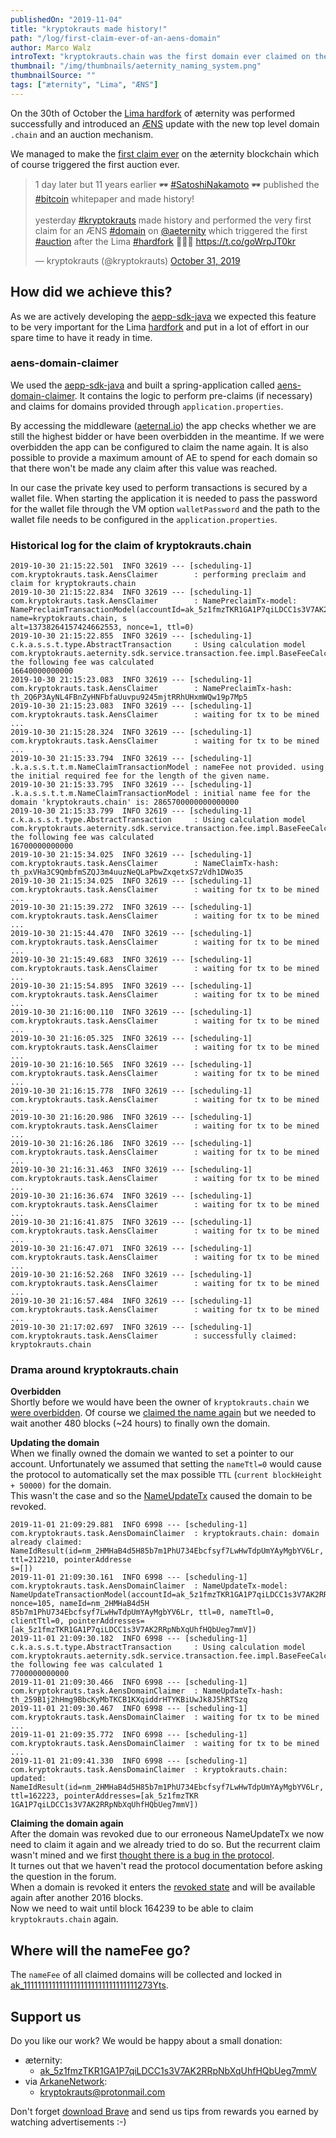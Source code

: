 ```yaml
---
publishedOn: "2019-11-04"
title: "kryptokrauts made history!"
path: "/log/first-claim-ever-of-an-aens-domain"
author: Marco Walz
introText: "kryptokrauts.chain was the first domain ever claimed on the æternity blockchain."
thumbnail: "/img/thumbnails/aeternity_naming_system.png"
thumbnailSource: ""
tags: ["æternity", "Lima", "ÆNS"]
---
```

On the 30th of October the [Lima hardfork](https://twitter.com/aeternity/status/1189565830473883650) of æternity was performed successfully and introduced an [ÆNS](https://github.com/aeternity/protocol/blob/master/AENS.md) update with the new top level domain `.chain` and an auction mechanism.

We managed to make the [first claim ever](https://explorer.aepps.com/#/tx/th_pxVHa3C9QmbfmSZQJ3m4uuzNeQLaPbwZxqetxS7zVdh1DWo35) on the æternity blockchain which of course triggered the first auction ever.

<blockquote class="twitter-tweet"><p lang="en" dir="ltr">1 day later but 11 years earlier 🕶️ <a href="https://twitter.com/hashtag/SatoshiNakamoto?src=hash&amp;ref_src=twsrc%5Etfw">#SatoshiNakamoto</a> 🕶️ published the <a href="https://twitter.com/hashtag/bitcoin?src=hash&amp;ref_src=twsrc%5Etfw">#bitcoin</a> whitepaper and made history!<br><br>yesterday <a href="https://twitter.com/hashtag/kryptokrauts?src=hash&amp;ref_src=twsrc%5Etfw">#kryptokrauts</a> made history and performed the very first claim for an ÆNS <a href="https://twitter.com/hashtag/domain?src=hash&amp;ref_src=twsrc%5Etfw">#domain</a> on <a href="https://twitter.com/aeternity?ref_src=twsrc%5Etfw">@aeternity</a> which triggered the first <a href="https://twitter.com/hashtag/auction?src=hash&amp;ref_src=twsrc%5Etfw">#auction</a> after the Lima <a href="https://twitter.com/hashtag/hardfork?src=hash&amp;ref_src=twsrc%5Etfw">#hardfork</a> 🥳🥳🥳 <a href="https://t.co/goWrpJT0kr">https://t.co/goWrpJT0kr</a></p>&mdash; kryptokrauts (@kryptokrauts) <a href="https://twitter.com/kryptokrauts/status/1190030457255190529?ref_src=twsrc%5Etfw">October 31, 2019</a></blockquote>

## How did we achieve this?
As we are actively developing the [aepp-sdk-java](https://github.com/kryptokrauts/aepp-sdk-java) we expected this feature to be very important for the Lima [hardfork](/lexicon#hard-fork) and put in a lot of effort in our spare time to have it ready in time.

### aens-domain-claimer
We used the [aepp-sdk-java](https://github.com/kryptokrauts/aepp-sdk-java) and built a spring-application called [aens-domain-claimer](https://github.com/kryptokrauts/aens-domain-claimer). It contains the logic to perform pre-claims (if necessary) and claims for domains provided through `application.properties`.

By accessing the middleware ([aeternal.io](https://aeternal.io)) the app checks whether we are still the highest bidder or have been overbidden in the meantime. If we were overbidden the app can be configured to claim the name again. It is also possible to provide a maximum amount of AE to spend for each domain so that there won't be made any claim after this value was reached.

In our case the private key used to perform transactions is secured by a wallet file. When starting the application it is needed to pass the password for the wallet file through the VM option `walletPassword` and the path to the wallet file needs to be configured in the `application.properties`.

### Historical log for the claim of kryptokrauts.chain
```
2019-10-30 21:15:22.501  INFO 32619 --- [scheduling-1] com.kryptokrauts.task.AensClaimer        : performing preclaim and claim for kryptokrauts.chain
2019-10-30 21:15:22.834  INFO 32619 --- [scheduling-1] com.kryptokrauts.task.AensClaimer        : NamePreclaimTx-model: NamePreclaimTransactionModel(accountId=ak_5z1fmzTKR1GA1P7qiLDCC1s3V7AK2RRpNbXqUhfHQbUeg7mmV, name=kryptokrauts.chain, s
alt=13738264157424662553, nonce=1, ttl=0)
2019-10-30 21:15:22.855  INFO 32619 --- [scheduling-1] c.k.a.s.s.t.type.AbstractTransaction     : Using calculation model com.kryptokrauts.aeternity.sdk.service.transaction.fee.impl.BaseFeeCalculationModel the following fee was calculated 
16640000000000
2019-10-30 21:15:23.083  INFO 32619 --- [scheduling-1] com.kryptokrauts.task.AensClaimer        : NamePreclaimTx-hash: th_2Q6P3AyNL4FBnZyHNFbfaUuvpu9245mjtRRhUHxmWQw19p7Mp5
2019-10-30 21:15:23.083  INFO 32619 --- [scheduling-1] com.kryptokrauts.task.AensClaimer        : waiting for tx to be mined ...
2019-10-30 21:15:28.324  INFO 32619 --- [scheduling-1] com.kryptokrauts.task.AensClaimer        : waiting for tx to be mined ...
2019-10-30 21:15:33.794  INFO 32619 --- [scheduling-1] .k.a.s.s.t.t.m.NameClaimTransactionModel : nameFee not provided. using the initial required fee for the length of the given name.
2019-10-30 21:15:33.795  INFO 32619 --- [scheduling-1] .k.a.s.s.t.t.m.NameClaimTransactionModel : initial name fee for the domain 'kryptokrauts.chain' is: 2865700000000000000
2019-10-30 21:15:33.799  INFO 32619 --- [scheduling-1] c.k.a.s.s.t.type.AbstractTransaction     : Using calculation model com.kryptokrauts.aeternity.sdk.service.transaction.fee.impl.BaseFeeCalculationModel the following fee was calculated 
16700000000000
2019-10-30 21:15:34.025  INFO 32619 --- [scheduling-1] com.kryptokrauts.task.AensClaimer        : NameClaimTx-hash: th_pxVHa3C9QmbfmSZQJ3m4uuzNeQLaPbwZxqetxS7zVdh1DWo35
2019-10-30 21:15:34.025  INFO 32619 --- [scheduling-1] com.kryptokrauts.task.AensClaimer        : waiting for tx to be mined ...
2019-10-30 21:15:39.272  INFO 32619 --- [scheduling-1] com.kryptokrauts.task.AensClaimer        : waiting for tx to be mined ...
2019-10-30 21:15:44.470  INFO 32619 --- [scheduling-1] com.kryptokrauts.task.AensClaimer        : waiting for tx to be mined ...
2019-10-30 21:15:49.683  INFO 32619 --- [scheduling-1] com.kryptokrauts.task.AensClaimer        : waiting for tx to be mined ...
2019-10-30 21:15:54.895  INFO 32619 --- [scheduling-1] com.kryptokrauts.task.AensClaimer        : waiting for tx to be mined ...
2019-10-30 21:16:00.110  INFO 32619 --- [scheduling-1] com.kryptokrauts.task.AensClaimer        : waiting for tx to be mined ...
2019-10-30 21:16:05.325  INFO 32619 --- [scheduling-1] com.kryptokrauts.task.AensClaimer        : waiting for tx to be mined ...
2019-10-30 21:16:10.565  INFO 32619 --- [scheduling-1] com.kryptokrauts.task.AensClaimer        : waiting for tx to be mined ...
2019-10-30 21:16:15.778  INFO 32619 --- [scheduling-1] com.kryptokrauts.task.AensClaimer        : waiting for tx to be mined ...
2019-10-30 21:16:20.986  INFO 32619 --- [scheduling-1] com.kryptokrauts.task.AensClaimer        : waiting for tx to be mined ...
2019-10-30 21:16:26.186  INFO 32619 --- [scheduling-1] com.kryptokrauts.task.AensClaimer        : waiting for tx to be mined ...
2019-10-30 21:16:31.463  INFO 32619 --- [scheduling-1] com.kryptokrauts.task.AensClaimer        : waiting for tx to be mined ...
2019-10-30 21:16:36.674  INFO 32619 --- [scheduling-1] com.kryptokrauts.task.AensClaimer        : waiting for tx to be mined ...
2019-10-30 21:16:41.875  INFO 32619 --- [scheduling-1] com.kryptokrauts.task.AensClaimer        : waiting for tx to be mined ...
2019-10-30 21:16:47.071  INFO 32619 --- [scheduling-1] com.kryptokrauts.task.AensClaimer        : waiting for tx to be mined ...
2019-10-30 21:16:52.268  INFO 32619 --- [scheduling-1] com.kryptokrauts.task.AensClaimer        : waiting for tx to be mined ...
2019-10-30 21:16:57.484  INFO 32619 --- [scheduling-1] com.kryptokrauts.task.AensClaimer        : waiting for tx to be mined ...
2019-10-30 21:17:02.697  INFO 32619 --- [scheduling-1] com.kryptokrauts.task.AensClaimer        : successfully claimed: kryptokrauts.chain
```

### Drama around kryptokrauts.chain
**Overbidden**  
Shortly before we would have been the owner of `kryptokrauts.chain` we [were overbidden](https://explorer.aepps.com/#/tx/th_kNBQdCtdtYGKnUMGs6Bam7Vq93Mx6dwo6oTLhsdznXEZoFgMK). Of course we [claimed the name again](https://explorer.aepps.com/#/tx/th_2aKbv2DSfa42UarE4WF7yQw9NVJ9LsPA38MdiuZks73pVLGwAh) but we needed to wait another 480 blocks (~24 hours) to finally own the domain.

**Updating the domain**  
When we finally owned the domain we wanted to set a pointer to our account. Unfortunately we assumed that setting the `nameTtl=0` would cause the protocol to automatically set the max possible `TTL` (`current blockHeight + 50000)` for the domain.  
This wasn't the case and so the [NameUpdateTx](https://explorer.aepps.com/#/tx/th_259B1j2hHmg9BbcKyMbTKCB1KXqiddrHTYKBiUwJk8J5hRTSzq) caused the domain to be revoked.

```
2019-11-01 21:09:29.881  INFO 6998 --- [scheduling-1] com.kryptokrauts.task.AensDomainClaimer  : kryptokrauts.chain: domain already claimed: NameIdResult(id=nm_2HMHaB4d5H85b7m1PhU734Ebcfsyf7LwHwTdpUmYAyMgbYV6Lr, ttl=212210, pointerAddresse
s=[])
2019-11-01 21:09:30.161  INFO 6998 --- [scheduling-1] com.kryptokrauts.task.AensDomainClaimer  : NameUpdateTx-model: NameUpdateTransactionModel(accountId=ak_5z1fmzTKR1GA1P7qiLDCC1s3V7AK2RRpNbXqUhfHQbUeg7mmV, nonce=105, nameId=nm_2HMHaB4d5H
85b7m1PhU734Ebcfsyf7LwHwTdpUmYAyMgbYV6Lr, ttl=0, nameTtl=0, clientTtl=0, pointerAddresses=[ak_5z1fmzTKR1GA1P7qiLDCC1s3V7AK2RRpNbXqUhfHQbUeg7mmV])
2019-11-01 21:09:30.182  INFO 6998 --- [scheduling-1] c.k.a.s.s.t.type.AbstractTransaction     : Using calculation model com.kryptokrauts.aeternity.sdk.service.transaction.fee.impl.BaseFeeCalculationModel the following fee was calculated 1
7700000000000
2019-11-01 21:09:30.466  INFO 6998 --- [scheduling-1] com.kryptokrauts.task.AensDomainClaimer  : NameUpdateTx-hash: th_259B1j2hHmg9BbcKyMbTKCB1KXqiddrHTYKBiUwJk8J5hRTSzq
2019-11-01 21:09:30.467  INFO 6998 --- [scheduling-1] com.kryptokrauts.task.AensDomainClaimer  : waiting for tx to be mined ...
2019-11-01 21:09:35.772  INFO 6998 --- [scheduling-1] com.kryptokrauts.task.AensDomainClaimer  : waiting for tx to be mined ...
2019-11-01 21:09:41.330  INFO 6998 --- [scheduling-1] com.kryptokrauts.task.AensDomainClaimer  : kryptokrauts.chain: updated: NameIdResult(id=nm_2HMHaB4d5H85b7m1PhU734Ebcfsyf7LwHwTdpUmYAyMgbYV6Lr, ttl=162223, pointerAddresses=[ak_5z1fmzTKR
1GA1P7qiLDCC1s3V7AK2RRpNbXqUhfHQbUeg7mmV])
```

**Claiming the domain again**  
After the domain was revoked due to our erroneous NameUpdateTx we now need to claim it again and we already tried to do so. But the recurrent claim wasn't mined and we first [thought there is a bug in the protocol](https://forum.aeternity.com/t/bug-when-claiming-a-domain-for-the-2nd-time/5162).  
It turnes out that we haven't read the protocol documentation before asking the question in the forum.  
When a domain is revoked it enters the [revoked state](https://github.com/aeternity/protocol/blob/aens-auctions/AENS.md#revoke) and will be available again after another 2016 blocks.  
Now we need to wait until block 164239 to be able to claim `kryptokrauts.chain` again.

## Where will the nameFee go?
The `nameFee` of all claimed domains will be collected and locked in [ak_11111111111111111111111111111111273Yts](https://explorer.aepps.com/#/account/ak_11111111111111111111111111111111273Yts).

## Support us
Do you like our work? We would be happy about a small donation:
- æternity:
  - [ak_5z1fmzTKR1GA1P7qiLDCC1s3V7AK2RRpNbXqUhfHQbUeg7mmV](https://explorer.aepps.com/#/account/ak_5z1fmzTKR1GA1P7qiLDCC1s3V7AK2RRpNbXqUhfHQbUeg7mmV)
- via [ArkaneNetwork](https://arkane.network/):
  - kryptokrauts@protonmail.com

Don't forget [download Brave](https://brave.com/kry019) and send us tips from rewards you earned by watching advertisements :-)
